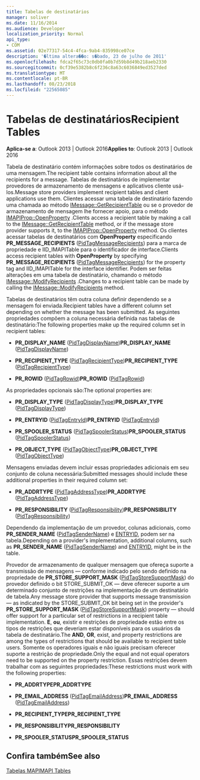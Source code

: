 ```yaml
---
title: Tabelas de destinatários
manager: soliver
ms.date: 11/16/2014
ms.audience: Developer
localization_priority: Normal
api_type:
- COM
ms.assetid: 02e77317-54c4-4fca-9ab4-835998ce07ce
description: '�ltima altera��o: s�bado, 23 de julho de 2011'
ms.openlocfilehash: fdca2f65c73c0db0fa0b7d59b8d49b218aeb2330
ms.sourcegitcommit: 0cf39e5382b8c6f236c8a63c6036849ed3527ded
ms.translationtype: MT
ms.contentlocale: pt-BR
ms.lasthandoff: 08/23/2018
ms.locfileid: "22565085"
---
```

# <a name="recipient-tables"></a><span data-ttu-id="aa8b0-103">Tabelas de destinatários</span><span class="sxs-lookup"><span data-stu-id="aa8b0-103">Recipient Tables</span></span>

  
  
<span data-ttu-id="aa8b0-104">**Aplica-se a**: Outlook 2013 | Outlook 2016</span><span class="sxs-lookup"><span data-stu-id="aa8b0-104">**Applies to**: Outlook 2013 | Outlook 2016</span></span> 
  
<span data-ttu-id="aa8b0-105">Tabela de destinatário contém informações sobre todos os destinatários de uma mensagem.</span><span class="sxs-lookup"><span data-stu-id="aa8b0-105">The recipient table contains information about all the recipients for a message.</span></span> <span data-ttu-id="aa8b0-106">Tabelas de destinatários de implementar provedores de armazenamento de mensagens e aplicativos cliente usá-los.</span><span class="sxs-lookup"><span data-stu-id="aa8b0-106">Message store providers implement recipient tables and client applications use them.</span></span> <span data-ttu-id="aa8b0-107">Clientes acessar uma tabela de destinatário fazendo uma chamada ao método [IMessage::GetRecipientTable](imessage-getrecipienttable.md) ou se o provedor de armazenamento de mensagem lhe fornecer apoio, para o método [IMAPIProp::OpenProperty](imapiprop-openproperty.md) .</span><span class="sxs-lookup"><span data-stu-id="aa8b0-107">Clients access a recipient table by making a call to the [IMessage::GetRecipientTable](imessage-getrecipienttable.md) method, or if the message store provider supports it, to the [IMAPIProp::OpenProperty](imapiprop-openproperty.md) method.</span></span> <span data-ttu-id="aa8b0-108">Os clientes acessar tabelas de destinatários com **OpenProperty** especificando **PR_MESSAGE_RECIPIENTS** ([PidTagMessageRecipients](pidtagmessagerecipients-canonical-property.md)) para a marca de propriedade e IID_IMAPITable para o identificador de interface.</span><span class="sxs-lookup"><span data-stu-id="aa8b0-108">Clients access recipient tables with **OpenProperty** by specifying **PR_MESSAGE_RECIPIENTS** ([PidTagMessageRecipients](pidtagmessagerecipients-canonical-property.md)) for the property tag and IID_IMAPITable for the interface identifier.</span></span> <span data-ttu-id="aa8b0-109">Podem ser feitas alterações em uma tabela de destinatário, chamando o método [IMessage::ModifyRecipients](imessage-modifyrecipients.md) .</span><span class="sxs-lookup"><span data-stu-id="aa8b0-109">Changes to a recipient table can be made by calling the [IMessage::ModifyRecipients](imessage-modifyrecipients.md) method.</span></span> 
  
<span data-ttu-id="aa8b0-110">Tabelas de destinatários têm outra coluna definir dependendo se a mensagem foi enviada.</span><span class="sxs-lookup"><span data-stu-id="aa8b0-110">Recipient tables have a different column set depending on whether the message has been submitted.</span></span> <span data-ttu-id="aa8b0-111">As seguintes propriedades compõem a coluna necessária definida nas tabelas de destinatário:</span><span class="sxs-lookup"><span data-stu-id="aa8b0-111">The following properties make up the required column set in recipient tables:</span></span>
  
- <span data-ttu-id="aa8b0-112">**PR_DISPLAY_NAME** ([PidTagDisplayName](pidtagdisplayname-canonical-property.md))</span><span class="sxs-lookup"><span data-stu-id="aa8b0-112">**PR_DISPLAY_NAME** ([PidTagDisplayName](pidtagdisplayname-canonical-property.md))</span></span>
    
- <span data-ttu-id="aa8b0-113">**PR_RECIPIENT_TYPE** ([PidTagRecipientType](pidtagrecipienttype-canonical-property.md))</span><span class="sxs-lookup"><span data-stu-id="aa8b0-113">**PR_RECIPIENT_TYPE** ([PidTagRecipientType](pidtagrecipienttype-canonical-property.md))</span></span>
    
- <span data-ttu-id="aa8b0-114">**PR_ROWID** ([PidTagRowid](pidtagrowid-canonical-property.md))</span><span class="sxs-lookup"><span data-stu-id="aa8b0-114">**PR_ROWID** ([PidTagRowid](pidtagrowid-canonical-property.md))</span></span>
    
<span data-ttu-id="aa8b0-115">As propriedades opcionais são:</span><span class="sxs-lookup"><span data-stu-id="aa8b0-115">The optional properties are:</span></span>
  
- <span data-ttu-id="aa8b0-116">**PR_DISPLAY_TYPE** ([PidTagDisplayType](pidtagdisplaytype-canonical-property.md))</span><span class="sxs-lookup"><span data-stu-id="aa8b0-116">**PR_DISPLAY_TYPE** ([PidTagDisplayType](pidtagdisplaytype-canonical-property.md))</span></span>
    
- <span data-ttu-id="aa8b0-117">**PR_ENTRYID** ([PidTagEntryId](pidtagentryid-canonical-property.md))</span><span class="sxs-lookup"><span data-stu-id="aa8b0-117">**PR_ENTRYID** ([PidTagEntryId](pidtagentryid-canonical-property.md))</span></span>
    
- <span data-ttu-id="aa8b0-118">**PR_SPOOLER_STATUS** ([PidTagSpoolerStatus](pidtagspoolerstatus-canonical-property.md))</span><span class="sxs-lookup"><span data-stu-id="aa8b0-118">**PR_SPOOLER_STATUS** ([PidTagSpoolerStatus](pidtagspoolerstatus-canonical-property.md))</span></span>
    
- <span data-ttu-id="aa8b0-119">**PR_OBJECT_TYPE** ([PidTagObjectType](pidtagobjecttype-canonical-property.md))</span><span class="sxs-lookup"><span data-stu-id="aa8b0-119">**PR_OBJECT_TYPE** ([PidTagObjectType](pidtagobjecttype-canonical-property.md))</span></span>
    
<span data-ttu-id="aa8b0-120">Mensagens enviadas devem incluir essas propriedades adicionais em seu conjunto de coluna necessária:</span><span class="sxs-lookup"><span data-stu-id="aa8b0-120">Submitted messages should include these additional properties in their required column set:</span></span>
  
- <span data-ttu-id="aa8b0-121">**PR_ADDRTYPE** ([PidTagAddressType](pidtagaddresstype-canonical-property.md))</span><span class="sxs-lookup"><span data-stu-id="aa8b0-121">**PR_ADDRTYPE** ([PidTagAddressType](pidtagaddresstype-canonical-property.md))</span></span>
    
- <span data-ttu-id="aa8b0-122">**PR_RESPONSIBILITY** ([PidTagResponsibility](pidtagresponsibility-canonical-property.md))</span><span class="sxs-lookup"><span data-stu-id="aa8b0-122">**PR_RESPONSIBILITY** ([PidTagResponsibility](pidtagresponsibility-canonical-property.md))</span></span>
    
<span data-ttu-id="aa8b0-123">Dependendo da implementação de um provedor, colunas adicionais, como **PR_SENDER_NAME** ([PidTagSenderName](pidtagsendername-canonical-property.md)) e [ENTRYID](entryid.md), podem ser na tabela.</span><span class="sxs-lookup"><span data-stu-id="aa8b0-123">Depending on a provider's implementation, additional columns, such as **PR_SENDER_NAME** ([PidTagSenderName](pidtagsendername-canonical-property.md)) and [ENTRYID](entryid.md), might be in the table.</span></span>
  
<span data-ttu-id="aa8b0-124">Provedor de armazenamento de qualquer mensagem que ofereça suporte a transmissão de mensagens — conforme indicado pelo sendo definido na propriedade de **PR_STORE_SUPPORT_MASK** ([PidTagStoreSupportMask](pidtagstoresupportmask-canonical-property.md)) do provedor definido o bit STORE_SUBMIT_OK — deve oferecer suporte a um determinado conjunto de restrições na implementação de um destinatário de tabela.</span><span class="sxs-lookup"><span data-stu-id="aa8b0-124">Any message store provider that supports message transmission — as indicated by the STORE_SUBMIT_OK bit being set in the provider's **PR_STORE_SUPPORT_MASK** ([PidTagStoreSupportMask](pidtagstoresupportmask-canonical-property.md)) property — should offer support for a particular set of restrictions in a recipient table implementation.</span></span> <span data-ttu-id="aa8b0-125">**E**, **ou**, existir e restrições de propriedade estão entre os tipos de restrições que deveriam estar disponíveis para os usuários da tabela de destinatário.</span><span class="sxs-lookup"><span data-stu-id="aa8b0-125">The **AND**, **OR**, exist, and property restrictions are among the types of restrictions that should be available to recipient table users.</span></span> <span data-ttu-id="aa8b0-126">Somente os operadores iguais e não iguais precisam oferecer suporte a restrição de propriedade.</span><span class="sxs-lookup"><span data-stu-id="aa8b0-126">Only the equal and not equal operators need to be supported on the property restriction.</span></span> <span data-ttu-id="aa8b0-127">Essas restrições devem trabalhar com as seguintes propriedades:</span><span class="sxs-lookup"><span data-stu-id="aa8b0-127">These restrictions must work with the following properties:</span></span>
  
- <span data-ttu-id="aa8b0-128">**PR_ADDRTYPE**</span><span class="sxs-lookup"><span data-stu-id="aa8b0-128">**PR_ADDRTYPE**</span></span>
    
- <span data-ttu-id="aa8b0-129">**PR_EMAIL_ADDRESS** ([PidTagEmailAddress](pidtagemailaddress-canonical-property.md))</span><span class="sxs-lookup"><span data-stu-id="aa8b0-129">**PR_EMAIL_ADDRESS** ([PidTagEmailAddress](pidtagemailaddress-canonical-property.md))</span></span> 
    
- <span data-ttu-id="aa8b0-130">**PR_RECIPIENT_TYPE**</span><span class="sxs-lookup"><span data-stu-id="aa8b0-130">**PR_RECIPIENT_TYPE**</span></span>
    
- <span data-ttu-id="aa8b0-131">**PR_RESPONSIBILITY**</span><span class="sxs-lookup"><span data-stu-id="aa8b0-131">**PR_RESPONSIBILITY**</span></span>
    
- <span data-ttu-id="aa8b0-132">**PR_SPOOLER_STATUS**</span><span class="sxs-lookup"><span data-stu-id="aa8b0-132">**PR_SPOOLER_STATUS**</span></span>
    
## <a name="see-also"></a><span data-ttu-id="aa8b0-133">Confira também</span><span class="sxs-lookup"><span data-stu-id="aa8b0-133">See also</span></span>



[<span data-ttu-id="aa8b0-134">Tabelas MAPI</span><span class="sxs-lookup"><span data-stu-id="aa8b0-134">MAPI Tables</span></span>](mapi-tables.md)


